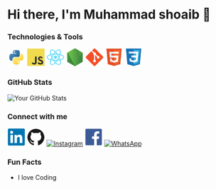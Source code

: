 # Hi there, I'm Muhammad shoaib 👋

### Technologies & Tools
<a href="https://www.python.org/"><img src="https://raw.githubusercontent.com/devicons/devicon/master/icons/python/python-original.svg" alt="Python" width="40" height="40"/></a>
<a href="https://www.javascript.com/"><img src="https://raw.githubusercontent.com/devicons/devicon/master/icons/javascript/javascript-original.svg" alt="JavaScript" width="40" height="40"/></a>
<a href="https://reactjs.org/"><img src="https://raw.githubusercontent.com/devicons/devicon/master/icons/react/react-original.svg" alt="React" width="40" height="40"/></a>
<a href="https://nodejs.org/"><img src="https://raw.githubusercontent.com/devicons/devicon/master/icons/nodejs/nodejs-original.svg" alt="Node.js" width="40" height="40"/></a>
<a href="https://git-scm.com/"><img src="https://raw.githubusercontent.com/devicons/devicon/master/icons/git/git-original.svg" alt="Git" width="40" height="40"/></a>
<a href="https://www.w3.org/html/"><img src="https://raw.githubusercontent.com/devicons/devicon/master/icons/html5/html5-original.svg" alt="HTML5" width="40" height="40"/></a>
<a href="https://www.w3.org/Style/CSS/"><img src="https://raw.githubusercontent.com/devicons/devicon/master/icons/css3/css3-original.svg" alt="CSS3" width="40" height="40"/></a>

### GitHub Stats
![Your GitHub Stats](https://github-readme-stats.vercel.app/api?username=shoaibkhan20&show_icons=true&theme=radical)

### Connect with me
<a href="https://www.linkedin.com/in/muhammadshoaib10/" target="_blank"><img src="https://raw.githubusercontent.com/devicons/devicon/master/icons/linkedin/linkedin-original.svg" alt="LinkedIn" width="40" height="40"/></a>
<a href="shoaib-khan.netlify.app" target="_blank"><img src="https://raw.githubusercontent.com/devicons/devicon/master/icons/github/github-original.svg" alt="Website" width="40" height="40"/></a>
<a href="https://www.instagram.com/shoaib_ikhan/" target="_blank"><img src="https://raw.githubusercontent.com/devicons/devicon/master/icons/instagram/instagram-original.svg" alt="Instagram" width="40" height="40"/></a>
<a href="[your-facebook-url](https://www.facebook.com/profile.php?id=100013602459277)" target="_blank"><img src="https://raw.githubusercontent.com/devicons/devicon/master/icons/facebook/facebook-original.svg" alt="Facebook" width="40" height="40"/></a>
<a href="https://wa.me/+923326958702" target="_blank"><img src="https://raw.githubusercontent.com/devicons/devicon/master/icons/whatsapp/whatsapp-original.svg" alt="WhatsApp" width="40" height="40"/></a>

### Fun Facts
- I love Coding
